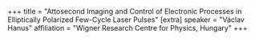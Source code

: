 +++
title = "Attosecond Imaging and Control of Electronic Processes in Elliptically Polarized Few-Cycle Laser Pulses"
[extra]
speaker = "Václav Hanus"
affiliation = "Wigner Research Centre for Physics, Hungary"
+++

